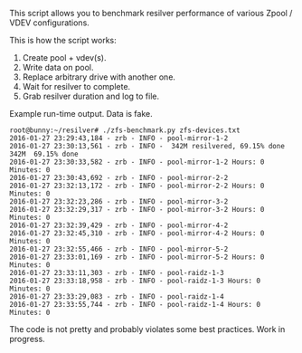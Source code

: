 This script allows you to benchmark resilver performance of various Zpool / VDEV configurations. 

This is how the script works:
1. Create pool + vdev(s).
2. Write data on pool.
3. Replace arbitrary drive with another one. 
4. Wait for resilver to complete.
5. Grab resilver duration and log to file.

Example run-time output. Data is fake.

    root@bunny:~/resilver# ./zfs-benchmark.py zfs-devices.txt 
    2016-01-27 23:29:43,184 - zrb - INFO - pool-mirror-1-2
    2016-01-27 23:30:13,561 - zrb - INFO -  342M resilvered, 69.15% done    342M  69.15% done
    2016-01-27 23:30:33,582 - zrb - INFO - pool-mirror-1-2 Hours: 0 Minutes: 0
    2016-01-27 23:30:43,692 - zrb - INFO - pool-mirror-2-2
    2016-01-27 23:32:13,172 - zrb - INFO - pool-mirror-2-2 Hours: 0 Minutes: 0
    2016-01-27 23:32:23,286 - zrb - INFO - pool-mirror-3-2
    2016-01-27 23:32:29,317 - zrb - INFO - pool-mirror-3-2 Hours: 0 Minutes: 0
    2016-01-27 23:32:39,429 - zrb - INFO - pool-mirror-4-2
    2016-01-27 23:32:45,310 - zrb - INFO - pool-mirror-4-2 Hours: 0 Minutes: 0
    2016-01-27 23:32:55,466 - zrb - INFO - pool-mirror-5-2
    2016-01-27 23:33:01,169 - zrb - INFO - pool-mirror-5-2 Hours: 0 Minutes: 0
    2016-01-27 23:33:11,303 - zrb - INFO - pool-raidz-1-3
    2016-01-27 23:33:18,958 - zrb - INFO - pool-raidz-1-3 Hours: 0 Minutes: 0
    2016-01-27 23:33:29,083 - zrb - INFO - pool-raidz-1-4
    2016-01-27 23:33:55,744 - zrb - INFO - pool-raidz-1-4 Hours: 0 Minutes: 0

The code is not pretty and probably violates some best practices. Work in progress.
